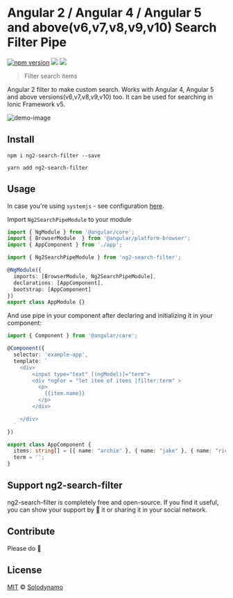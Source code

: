 # Angular 2 / Angular 4 / Angular 5 and above(v6,v7,v8,v9,v10) Search Filter Pipe

[![npm version](https://img.shields.io/badge/version-0.4.0-blue.svg)](https://www.npmjs.com/package/ng2-search-filter) [![](https://david-dm.org/solodynamo/ng2-search-filter.svg)](https://www.npmjs.com/package/ng2-search-filter)
[![](https://img.shields.io/badge/downloads-24K%2B-red.svg)](https://www.npmjs.com/package/ng2-search-filter)

> Filter search items

Angular 2 filter to make custom search. Works with Angular 4, Angular 5 and above versions(v6,v7,v8,v9,v10) too. It can be used for searching in Ionic Framework v5.

![demo-image](http://i.imgur.com/dI5Mzvq.gif)



## Install

```
npm i ng2-search-filter --save
```
```
yarn add ng2-search-filter 
```
## Usage

In case you're using `systemjs` - see configuration [here](https://github.com/solodynamo/ng2-search-filter/blob/master/SYSTEMJS.md).

Import `Ng2SearchPipeModule` to your module

```typescript
import { NgModule } from '@angular/core';
import { BrowserModule  } from '@angular/platform-browser';
import { AppComponent } from './app';

import { Ng2SearchPipeModule } from 'ng2-search-filter';

@NgModule({
  imports: [BrowserModule, Ng2SearchPipeModule],
  declarations: [AppComponent],
  bootstrap: [AppComponent]
})
export class AppModule {}
```

And use pipe in your component after declaring and initializing it in your component:

```typescript
import { Component } from '@angular/core';

@Component({
  selector: 'example-app',
  template: `
    <div>
        <input type="text" [(ngModel)]="term">
        <div *ngFor = "let item of items |filter:term" >
          <p>
            {{item.name}}
          </p>
        </div>

    </div>  
  `
})

export class AppComponent {
  items: string[] = [{ name: "archie" }, { name: "jake" }, { name: "richard" }];
  term = '';
}
```

## Support ng2-search-filter

ng2-search-filter is completely free and open-source. If you find it useful, you can show your support by 🌟 it or sharing it in your social network.

## Contribute

Please do 🙂

## License

[MIT](https://tldrlegal.com/license/mit-license) © [Solodynamo](https://github.com/solodynamo/ng2-search-filter)
